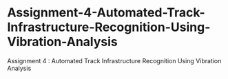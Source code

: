 # Assignment-4-Automated-Track-Infrastructure-Recognition-Using-Vibration-Analysis
Assignment 4 : Automated Track Infrastructure Recognition Using Vibration Analysis
